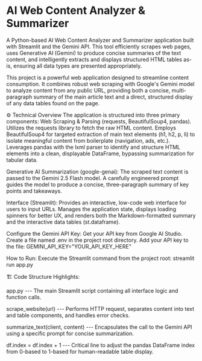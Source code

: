 # AI Web Content Analyzer & Summarizer
A Python-based AI Web Content Analyzer and Summarizer application built with Streamlit and the Gemini API. This tool efficiently scrapes web pages, uses Generative AI (Gemini) to produce concise summaries of the text content, and intelligently extracts and displays structured HTML tables as-is, ensuring all data types are presented appropriately.

This project is a powerful web application designed to streamline content consumption. It combines robust web scraping with Google's Gemini model to analyze content from any public URL, providing both a concise, multi-paragraph summary of the main article text and a direct, structured display of any data tables found on the page.

⚙️ Technical Overview
The application is structured into three primary components:
Web Scraping & Parsing (requests, BeautifulSoup4, pandas).
Utilizes the requests library to fetch the raw HTML content.
Employs BeautifulSoup4 for targeted extraction of main text elements (h1, h2, p, li) to isolate meaningful content from boilerplate (navigation, ads, etc.).
Leverages pandas with the lxml parser to identify and structure HTML <table> elements into a clean, displayable DataFrame, bypassing summarization for tabular data.

Generative AI Summarization (google-genai):
The scraped text content is passed to the Gemini 2.5 Flash model.
A carefully engineered prompt guides the model to produce a concise, three-paragraph summary of key points and takeaways.

Interface (Streamlit):
Provides an interactive, low-code web interface for users to input URLs.
Manages the application state, displays loading spinners for better UX, and renders both the Markdown-formatted summary and the interactive data tables (st.dataframe).

Configure the Gemini API Key:
Get your API key from Google AI Studio.
Create a file named .env in the project root directory.
Add your API key to the file:
  GEMINI_API_KEY="YOUR_API_KEY_HERE"

How to Run:
Execute the Streamlit command from the project root:
  streamlit run app.py

🏗️ Code Structure Highlights:

app.py	--- The main Streamlit script containing all interface logic and function calls.

scrape_website(url)	--- Performs HTTP request, separates content into text and table components, and handles error checks.

summarize_text(client, content)	--- Encapsulates the call to the Gemini API using a specific prompt for concise summarization.

df.index = df.index + 1 ---	Critical line to adjust the pandas DataFrame index from 0-based to 1-based for human-readable table display.
